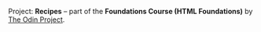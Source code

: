 Project: **Recipes** – part of the **Foundations Course (HTML Foundations)** by [The Odin Project](https://www.theodinproject.com/).

